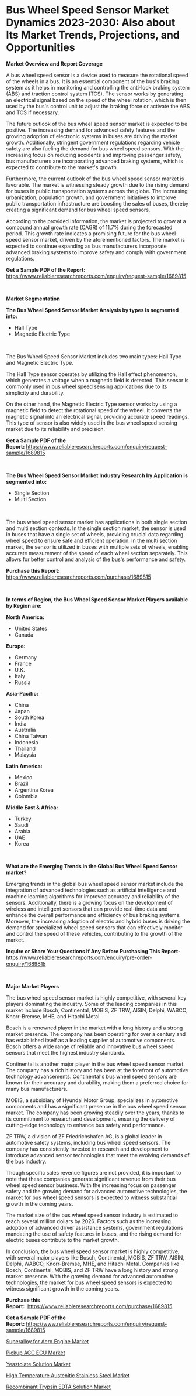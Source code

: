 <p><h1>Bus Wheel Speed Sensor Market Dynamics 2023-2030: Also about Its Market Trends, Projections, and Opportunities</h1></p><p><strong>Market Overview and Report Coverage</strong></p>
<p><p>A bus wheel speed sensor is a device used to measure the rotational speed of the wheels in a bus. It is an essential component of the bus's braking system as it helps in monitoring and controlling the anti-lock braking system (ABS) and traction control system (TCS). The sensor works by generating an electrical signal based on the speed of the wheel rotation, which is then used by the bus's control unit to adjust the braking force or activate the ABS and TCS if necessary.</p><p>The future outlook of the bus wheel speed sensor market is expected to be positive. The increasing demand for advanced safety features and the growing adoption of electronic systems in buses are driving the market growth. Additionally, stringent government regulations regarding vehicle safety are also fueling the demand for bus wheel speed sensors. With the increasing focus on reducing accidents and improving passenger safety, bus manufacturers are incorporating advanced braking systems, which is expected to contribute to the market's growth.</p><p>Furthermore, the current outlook of the bus wheel speed sensor market is favorable. The market is witnessing steady growth due to the rising demand for buses in public transportation systems across the globe. The increasing urbanization, population growth, and government initiatives to improve public transportation infrastructure are boosting the sales of buses, thereby creating a significant demand for bus wheel speed sensors.</p><p>According to the provided information, the market is projected to grow at a compound annual growth rate (CAGR) of 11.7% during the forecasted period. This growth rate indicates a promising future for the bus wheel speed sensor market, driven by the aforementioned factors. The market is expected to continue expanding as bus manufacturers incorporate advanced braking systems to improve safety and comply with government regulations.</p></p>
<p><strong>Get a Sample PDF of the Report:</strong> <a href="https://www.reliableresearchreports.com/enquiry/request-sample/1689815">https://www.reliableresearchreports.com/enquiry/request-sample/1689815</a></p>
<p>&nbsp;</p>
<p><strong>Market Segmentation</strong></p>
<p><strong>The Bus Wheel Speed Sensor Market Analysis by types is segmented into:</strong></p>
<p><ul><li>Hall Type</li><li>Magnetic Electric Type</li></ul></p>
<p>&nbsp;</p>
<p><p>The Bus Wheel Speed Sensor Market includes two main types: Hall Type and Magnetic Electric Type. </p><p>The Hall Type sensor operates by utilizing the Hall effect phenomenon, which generates a voltage when a magnetic field is detected. This sensor is commonly used in bus wheel speed sensing applications due to its simplicity and durability.</p><p>On the other hand, the Magnetic Electric Type sensor works by using a magnetic field to detect the rotational speed of the wheel. It converts the magnetic signal into an electrical signal, providing accurate speed readings. This type of sensor is also widely used in the bus wheel speed sensing market due to its reliability and precision.</p></p>
<p><strong>Get a Sample PDF of the Report:</strong>&nbsp;<a href="https://www.reliableresearchreports.com/enquiry/request-sample/1689815">https://www.reliableresearchreports.com/enquiry/request-sample/1689815</a></p>
<p>&nbsp;</p>
<p><strong>The Bus Wheel Speed Sensor Market Industry Research by Application is segmented into:</strong></p>
<p><ul><li>Single Section</li><li>Multi Section</li></ul></p>
<p>&nbsp;</p>
<p><p>The bus wheel speed sensor market has applications in both single section and multi section contexts. In the single section market, the sensor is used in buses that have a single set of wheels, providing crucial data regarding wheel speed to ensure safe and efficient operation. In the multi section market, the sensor is utilized in buses with multiple sets of wheels, enabling accurate measurement of the speed of each wheel section separately. This allows for better control and analysis of the bus's performance and safety.</p></p>
<p><strong>Purchase this Report:</strong>&nbsp; <a href="https://www.reliableresearchreports.com/purchase/1689815">https://www.reliableresearchreports.com/purchase/1689815</a></p>
<p>&nbsp;</p>
<p><strong>In terms of Region, the Bus Wheel Speed Sensor Market Players available by Region are:</strong></p>
<p>
    <p> <strong> North America: </strong>
        <ul>
            <li>United States</li>
            <li>Canada</li>
        </ul>
        </p> 
    <p> <strong> Europe: </strong>
        <ul>
            <li>Germany</li>
            <li>France</li>
            <li>U.K.</li>
            <li>Italy</li>
            <li>Russia</li>
        </ul>
        </p> 
    <p> <strong> Asia-Pacific: </strong>
        <ul>
            <li>China</li>
            <li>Japan</li>
            <li>South Korea</li>
            <li>India</li>
            <li>Australia</li>
            <li>China Taiwan</li>
            <li>Indonesia</li>
            <li>Thailand</li>
            <li>Malaysia</li>
        </ul>
        </p> 
    <p> <strong> Latin America: </strong>
        <ul>
            <li>Mexico</li>
            <li>Brazil</li>
            <li>Argentina Korea</li>
            <li>Colombia</li>
        </ul>
        </p> 
    <p> <strong> Middle East & Africa: </strong>
        <ul>
            <li>Turkey</li>
            <li>Saudi</li>
            <li>Arabia</li>
            <li>UAE</li>
            <li>Korea</li>
        </ul>
    </p>
    </p>
<p>&nbsp;</p>
<p><strong>What are the Emerging Trends in the Global Bus Wheel Speed Sensor market?</strong></p>
<p><p>Emerging trends in the global bus wheel speed sensor market include the integration of advanced technologies such as artificial intelligence and machine learning algorithms for improved accuracy and reliability of the sensors. Additionally, there is a growing focus on the development of wireless and intelligent sensors that can provide real-time data and enhance the overall performance and efficiency of bus braking systems. Moreover, the increasing adoption of electric and hybrid buses is driving the demand for specialized wheel speed sensors that can effectively monitor and control the speed of these vehicles, contributing to the growth of the market.</p></p>
<p><strong>Inquire or Share Your Questions If Any Before Purchasing This Report</strong>- <a href="https://www.reliableresearchreports.com/enquiry/pre-order-enquiry/1689815">https://www.reliableresearchreports.com/enquiry/pre-order-enquiry/1689815</a></p>
<p>&nbsp;</p>
<p><strong>Major Market Players</strong></p>
<p><p>The bus wheel speed sensor market is highly competitive, with several key players dominating the industry. Some of the leading companies in this market include Bosch, Continental, MOBIS, ZF TRW, AISIN, Delphi, WABCO, Knorr-Bremse, MHE, and Hitachi Metal.</p><p>Bosch is a renowned player in the market with a long history and a strong market presence. The company has been operating for over a century and has established itself as a leading supplier of automotive components. Bosch offers a wide range of reliable and innovative bus wheel speed sensors that meet the highest industry standards.</p><p>Continental is another major player in the bus wheel speed sensor market. The company has a rich history and has been at the forefront of automotive technology advancements. Continental's bus wheel speed sensors are known for their accuracy and durability, making them a preferred choice for many bus manufacturers.</p><p>MOBIS, a subsidiary of Hyundai Motor Group, specializes in automotive components and has a significant presence in the bus wheel speed sensor market. The company has been growing steadily over the years, thanks to its commitment to research and development, ensuring the delivery of cutting-edge technology to enhance bus safety and performance.</p><p>ZF TRW, a division of ZF Friedrichshafen AG, is a global leader in automotive safety systems, including bus wheel speed sensors. The company has consistently invested in research and development to introduce advanced sensor technologies that meet the evolving demands of the bus industry.</p><p>Though specific sales revenue figures are not provided, it is important to note that these companies generate significant revenue from their bus wheel speed sensor business. With the increasing focus on passenger safety and the growing demand for advanced automotive technologies, the market for bus wheel speed sensors is expected to witness substantial growth in the coming years.</p><p>The market size of the bus wheel speed sensor industry is estimated to reach several million dollars by 2026. Factors such as the increasing adoption of advanced driver assistance systems, government regulations mandating the use of safety features in buses, and the rising demand for electric buses contribute to the market growth.</p><p>In conclusion, the bus wheel speed sensor market is highly competitive, with several major players like Bosch, Continental, MOBIS, ZF TRW, AISIN, Delphi, WABCO, Knorr-Bremse, MHE, and Hitachi Metal. Companies like Bosch, Continental, MOBIS, and ZF TRW have a long history and strong market presence. With the growing demand for advanced automotive technologies, the market for bus wheel speed sensors is expected to witness significant growth in the coming years.</p></p>
<p><strong>Purchase this Report:</strong>&nbsp;&nbsp;<a href="https://www.reliableresearchreports.com/purchase/1689815">https://www.reliableresearchreports.com/purchase/1689815</a></p>
<p></p>
<p><strong>Get a Sample PDF of the Report:</strong>&nbsp;<a href="https://www.reliableresearchreports.com/enquiry/request-sample/1689815">https://www.reliableresearchreports.com/enquiry/request-sample/1689815</a></p>
<p><p><a href="https://www.linkedin.com/pulse/superalloy-aero-engine-market-size-growth-forecast-from-bbqne/">Superalloy for Aero Engine Market</a></p><p><a href="https://github.com/surverupesha/Market-Research-Report-List-1/blob/main/pickup-acc-ecu-market.md">Pickup ACC ECU Market</a></p><p><a href="https://medium.com/@favor.case.flash/yeastolate-solution-market-furnishes-information-on-market-share-market-trends-and-market-growth-a09216c54a57">Yeastolate Solution Market</a></p><p><a href="https://www.linkedin.com/pulse/high-temperature-austenitic-stainless-steel-market-sjr0e/">High Temperature Austenitic Stainless Steel Market</a></p><p><a href="https://medium.com/@blow.allow.stir/recombinant-trypsin-edta-solution-market-the-key-to-successful-business-strategy-forecast-till-fca90f4121e5">Recombinant Trypsin EDTA Solution Market</a></p></p>